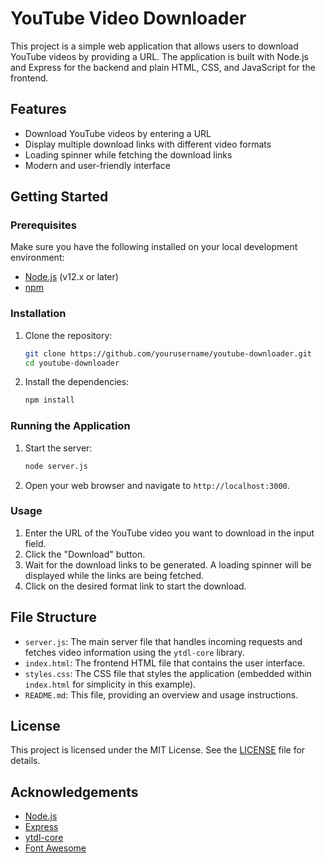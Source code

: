 # YouTube Video Downloader

This project is a simple web application that allows users to download YouTube videos by providing a URL. The application is built with Node.js and Express for the backend and plain HTML, CSS, and JavaScript for the frontend.

## Features

- Download YouTube videos by entering a URL
- Display multiple download links with different video formats
- Loading spinner while fetching the download links
- Modern and user-friendly interface

## Getting Started

### Prerequisites

Make sure you have the following installed on your local development environment:

- [Node.js](https://nodejs.org/) (v12.x or later)
- [npm](https://www.npmjs.com/)

### Installation

1. Clone the repository:
    ```sh
    git clone https://github.com/yourusername/youtube-downloader.git
    cd youtube-downloader
    ```

2. Install the dependencies:
    ```sh
    npm install
    ```

### Running the Application

1. Start the server:
    ```sh
    node server.js
    ```

2. Open your web browser and navigate to `http://localhost:3000`.

### Usage

1. Enter the URL of the YouTube video you want to download in the input field.
2. Click the "Download" button.
3. Wait for the download links to be generated. A loading spinner will be displayed while the links are being fetched.
4. Click on the desired format link to start the download.

## File Structure

- `server.js`: The main server file that handles incoming requests and fetches video information using the `ytdl-core` library.
- `index.html`: The frontend HTML file that contains the user interface.
- `styles.css`: The CSS file that styles the application (embedded within `index.html` for simplicity in this example).
- `README.md`: This file, providing an overview and usage instructions.

## License

This project is licensed under the MIT License. See the [LICENSE](LICENSE) file for details.

## Acknowledgements

- [Node.js](https://nodejs.org/)
- [Express](https://expressjs.com/)
- [ytdl-core](https://github.com/fent/node-ytdl-core)
- [Font Awesome](https://fontawesome.com/)
